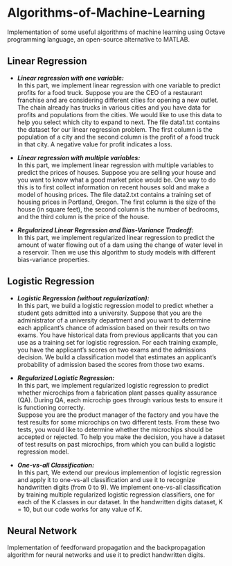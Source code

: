 # Algorithms-of-Machine-Learning
Implementation of some useful algorithms of machine learning using Octave programming language, an open-source alternative to MATLAB.

## Linear Regression

- ***Linear regression with one variable:***
<br /> In this part, we implement linear regression with one
variable to predict profits for a food truck. Suppose you are the CEO of a
restaurant franchise and are considering different cities for opening a new
outlet. The chain already has trucks in various cities and you have data for
profits and populations from the cities.
We would like to use this data to help you select which city to expand to next.
The file data1.txt contains the dataset for our linear regression problem.
The first column is the population of a city and the second column is
the profit of a food truck in that city. A negative value for profit indicates a loss.

- ***Linear regression with multiple variables:***
<br /> In this part, we implement linear regression with multiple variables to
predict the prices of houses. Suppose you are selling your house and you
want to know what a good market price would be. One way to do this is to
first collect information on recent houses sold and make a model of housing prices.
The file data2.txt contains a training set of housing prices in Portland, Oregon.
The first column is the size of the house (in square feet), the
second column is the number of bedrooms, and the third column is the price
of the house.

- ***Regularized Linear Regression and Bias-Variance Tradeoff:***
<br /> In this part, we implement regularized linear regression to predict the amount of
water flowing out of a dam using the change of water level in a reservoir. Then we use this
algorithm to study models with different bias-variance properties.

## Logistic Regression

- ***Logistic Regression (without regularization):***
<br /> In this part, we build a logistic regression model to
predict whether a student gets admitted into a university.
Suppose that you are the administrator of a university department and
you want to determine each applicant’s chance of admission based on their
results on two exams. You have historical data from previous applicants
that you can use as a training set for logistic regression. For each training
example, you have the applicant’s scores on two exams and the admissions decision.
We build a classification model that estimates an applicant’s
probability of admission based the scores from those two exams.

- ***Regularized Logistic Regression:***
<br /> In this part, we implement regularized logistic regression to predict
whether microchips from a fabrication plant passes quality assurance (QA).
During QA, each microchip goes through various tests to ensure it is functioning correctly.
<br /> Suppose you are the product manager of the factory and you have the
test results for some microchips on two different tests. From these two tests,
you would like to determine whether the microchips should be accepted or
rejected. To help you make the decision, you have a dataset of test results
on past microchips, from which you can build a logistic regression model.

- ***One-vs-all Classification:***
<br /> In this part, We extend our previous implemention of logistic regression
and apply it to one-vs-all classification and use it to recognize handwritten
digits (from 0 to 9).
We implement one-vs-all classification by training multiple regularized logistic
regression classifiers, one for each of the K classes in our dataset. In the handwritten digits dataset,
K = 10, but our code works for any value of K.

## Neural Network

Implementation of feedforward propagation and the backpropagation algorithm for neural networks and use it to predict handwritten digits.

